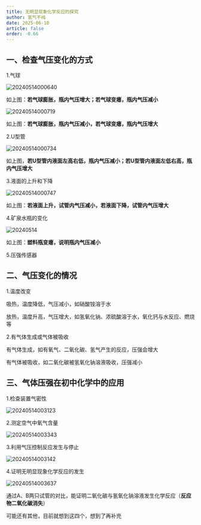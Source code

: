 ```yaml
---
title: 无明显现象化学反应的探究
author: 氢气不纯
date: 2025-06-10
article: false
order: -0.66
---
```


## 一、检查气压变化的方式

1.气球

![20240514000640](https://img.edaychem.cn//img/20240514000640.jpg)​

如上图：**若气球膨胀，瓶内气压增大；若气球变瘪，瓶内气压减小**

![20240514000719](https://img.edaychem.cn//img/20240514000719.jpg)​

如上图：**若气球膨胀，瓶内气压减小，若气球变瘪，瓶内气压增大**

2.U型管	

![20240514000734](https://img.edaychem.cn//img/20240514000734.jpg)​

如上图，**若U型管内液面左高右低，瓶内气压减小；若U型管内液面左低右高，瓶内气压增大**

3.液面的上升和下降

![20240514000747](https://img.edaychem.cn//img/20240514000747.jpg)​

如上图：**若液面上升，试管内气压减小，若液面下降，试管内气压增大**

4.矿泉水瓶的变化

![20240514](https://img.edaychem.cn//img/20240514.jpg)

如上图：**塑料瓶变瘪，说明瓶内气压减小**

5.压强传感器	

## 二、气压变化的情况

1.温度改变

吸热，温度降低，气压减小，如硝酸铵溶于水

放热，温度升高，气压增大，如氢氧化钠、浓硫酸溶于水，氧化钙与水反应、燃烧等

2.有气体生成或气体被吸收

有气体生成，如有氧气、二氧化碳、氢气产生的反应，压强会增大

有气体被吸收，如二氧化碳被氢氧化钠溶液吸收，压强减小

## 三、气体压强在初中化学中的应用

1.检查装置气密性	

![20240514003123](https://img.edaychem.cn//img/20240514003123.jpg)​

2.测定空气中氧气含量

![20240514003343](https://img.edaychem.cn//img/20240514003343.jpg)​

3.利用气压控制反应发生与停止

![20240514003142](https://img.edaychem.cn//img/20240514003142.jpg)​

4.证明无明显现象化学反应的发生

![20240514003637](https://img.edaychem.cn//img/20240514003637.jpg)​

通过A、B两只试管的对比，能证明二氧化碳与氢氧化钠溶液发生化学反应（**反应物二氧化碳消失**）

可能还有其他，目前就想到这四个，想到了再补充

‍
